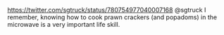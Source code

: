 https://twitter.com/sgtruck/status/780754977040007168 @sgtruck I remember, knowing how to cook prawn crackers (and popadoms) in the microwave is a very important life skill.